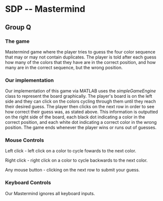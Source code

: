 # SDP -- Mastermind

## Group Q

### The game
Mastermind game where the player tries to guess the four color sequence that may or may not contain duplicates. The player is told after each guess how many of the colors that they have are in the correct position, and how many are in the correct sequence, but the wrong position.

### Our implementation
Our implementation of this game via MATLAB uses the *simpleGameEngine* class to represent the board graphically. The player's board is on the left side and they can click on the colors cycling through them until they reach their desired guess. The player then clicks on the next row in order to see how correct their guess was, as stated above. This information is outputted on the right side of the board, each black dot indicating a color in the correct position, and each white dot indicating a correct color in the wrong position. The game ends whenever the player wins or runs out of guesses.

### Mouse Controls

Left click - left click on a color to cycle fowards to the next color.

Right click - right click on a color to cycle backwards to the next color.

Any mouse button - clicking on the next row to submit your guess.

### Keyboard Controls

Our Mastermind ignores all keyboard inputs.